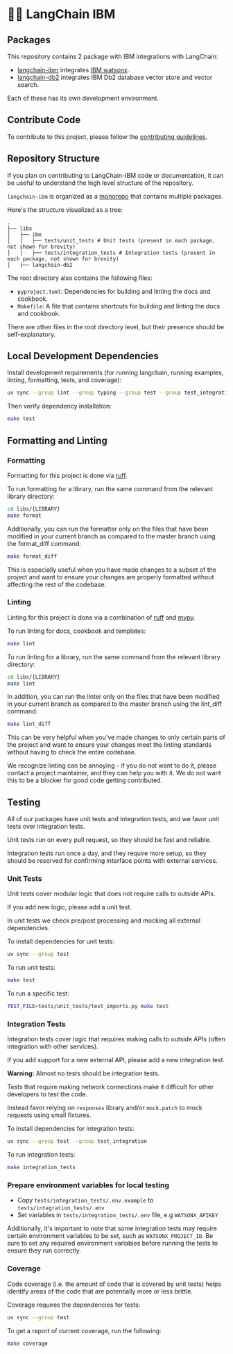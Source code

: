 # 🦜️🔗 LangChain IBM

## Packages

This repository contains 2 package with IBM integrations with LangChain:

- [langchain-ibm](https://pypi.org/project/langchain-ibm/) integrates [IBM watsonx](https://www.ibm.com/watsonx).
- [langchain-db2](https://pypi.org/project/langchain-db2/) integrates IBM Db2 database vector store and vector search.

Each of these has its own development environment.

## Contribute Code

To contribute to this project, please follow the [contributing guidelines](https://docs.langchain.com/oss/python/contributing).

## Repository Structure

If you plan on contributing to LangChain-IBM code or documentation, it can be useful to understand the high level structure of the repository.

`langchain-ibm` is organized as a [monorepo](https://en.wikipedia.org/wiki/Monorepo) that contains multiple packages.

Here's the structure visualized as a tree:

```text
.
├── libs
│   ├── ibm
│   │   ├── tests/unit_tests # Unit tests (present in each package, not shown for brevity)
│   │   ├── tests/integration_tests # Integration tests (present in each package, not shown for brevity)
│   ├── langchain-db2
```

The root directory also contains the following files:

- `pyproject.toml`: Dependencies for building and linting the docs and cookbook.
- `Makefile`: A file that contains shortcuts for building and linting the docs and cookbook.

There are other files in the root directory level, but their presence should be self-explanatory.

## Local Development Dependencies

Install development requirements (for running langchain, running examples, linting, formatting, tests, and coverage):

```bash
uv sync --group lint --group typing --group test --group test_integration
```

Then verify dependency installation:

```bash
make test
```

## Formatting and Linting

### Formatting

Formatting for this project is done via [ruff](https://docs.astral.sh/ruff/rules/).

To run formatting for a library, run the same command from the relevant library directory:

```bash
cd libs/{LIBRARY}
make format
```

Additionally, you can run the formatter only on the files that have been modified in your current branch as compared to the master branch using the format_diff command:

```bash
make format_diff
```

This is especially useful when you have made changes to a subset of the project and want to ensure your changes are properly formatted without affecting the rest of the codebase.

### Linting

Linting for this project is done via a combination of [ruff](https://docs.astral.sh/ruff/rules/) and [mypy](http://mypy-lang.org/).

To run linting for docs, cookbook and templates:

```bash
make lint
```

To run linting for a library, run the same command from the relevant library directory:

```bash
cd libs/{LIBRARY}
make lint
```

In addition, you can run the linter only on the files that have been modified in your current branch as compared to the master branch using the lint_diff command:

```bash
make lint_diff
```

This can be very helpful when you've made changes to only certain parts of the project and want to ensure your changes meet the linting standards without having to check the entire codebase.

We recognize linting can be annoying - if you do not want to do it, please contact a project maintainer, and they can help you with it. We do not want this to be a blocker for good code getting contributed.

## Testing

All of our packages have unit tests and integration tests, and we favor unit tests over integration tests.

Unit tests run on every pull request, so they should be fast and reliable.

Integration tests run once a day, and they require more setup, so they should be reserved for confirming interface points with external services.

### Unit Tests

Unit tests cover modular logic that does not require calls to outside APIs.

If you add new logic, please add a unit test.

In unit tests we check pre/post processing and mocking all external dependencies.

To install dependencies for unit tests:

```bash
uv sync --group test
```

To run unit tests:

```bash
make test
```

To run a specific test:

```bash
TEST_FILE=tests/unit_tests/test_imports.py make test
```

### Integration Tests

Integration tests cover logic that requires making calls to outside APIs (often integration with other services).

If you add support for a new external API, please add a new integration test.

**Warning:** Almost no tests should be integration tests.

  Tests that require making network connections make it difficult for other developers to test the code.

  Instead favor relying on `responses` library and/or `mock.patch` to mock requests using small fixtures.

To install dependencies for integration tests:

```bash
uv sync --group test --group test_integration
```

To run integration tests:

```bash
make integration_tests
```

### Prepare environment variables for local testing

- Copy `tests/integration_tests/.env.example` to `tests/integration_tests/.env`
- Set variables in `tests/integration_tests/.env` file, e.g `WATSONX_APIKEY`

Additionally, it's important to note that some integration tests may require certain environment variables to be set, such as `WATSONX_PROJECT_ID`. Be sure to set any required environment variables before running the tests to ensure they run correctly.

### Coverage

Code coverage (i.e. the amount of code that is covered by unit tests) helps identify areas of the code that are potentially more or less brittle.

Coverage requires the dependencies for tests:

```bash
uv sync --group test
```

To get a report of current coverage, run the following:

```bash
make coverage
```